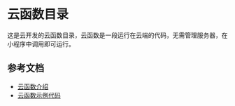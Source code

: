# 云函数目录

这是云开发的云函数目录，云函数是一段运行在云端的代码，无需管理服务器，在小程序中调用即可运行。

## 参考文档

- [云函数介绍](https://developers.weixin.qq.com/miniprogram/dev/wxcloud/basis/capabilities.html#云函数)
- [云函数示例代码](https://developers.weixin.qq.com/miniprogram/dev/wxcloud/guide/functions/getting-started.html) 